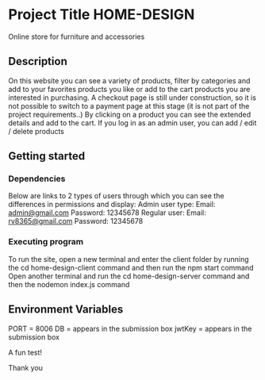 # Project Title HOME-DESIGN
Online store for furniture and accessories

## Description
On this website you can see a variety of products, filter by categories and add to your favorites products you like or add to the cart products you are interested in purchasing.
A checkout page is still under construction, so it is not possible to switch to a payment page at this stage (it is not part of the project requirements..)
By clicking on a product you can see the extended details and add to the cart.
If you log in as an admin user, you can add / edit / delete products

## Getting started

### Dependencies

Below are links to 2 types of users through which you can see the differences in permissions and display: Admin user type: Email: admin@gmail.com Password: 12345678 Regular user: Email: rv8365@gmail.com Password: 12345678

### Executing program

To run the site, open a new terminal and enter the client folder by running the cd home-design-client command and then run the npm start command Open another terminal and run the cd home-design-server command and then the nodemon index.js command

## Environment Variables
PORT = 8006
DB = appears in the submission box
jwtKey = appears in the submission box

A fun test!

Thank you
